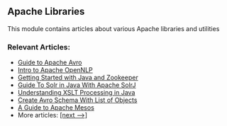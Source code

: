 ## Apache Libraries

This module contains articles about various Apache libraries and utilities

### Relevant Articles:
- [Guide to Apache Avro](https://www.baeldung.com/java-apache-avro)
- [Intro to Apache OpenNLP](https://www.baeldung.com/apache-open-nlp)
- [Getting Started with Java and Zookeeper](https://www.baeldung.com/java-zookeeper)
- [Guide To Solr in Java With Apache SolrJ](https://www.baeldung.com/apache-solrj)
- [Understanding XSLT Processing in Java](https://www.baeldung.com/java-extensible-stylesheet-language-transformations)
- [Create Avro Schema With List of Objects](https://www.baeldung.com/avro-schema-list-objects)
- [A Guide to Apache Mesos](https://www.baeldung.com/apache-mesos)
- More articles: [[next -->]](../apache-libraries-2)
